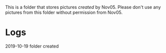 This is a folder that stores pictures *created* by Nov05.
Please don't use any pictures from this folder without permission from Nov05.   

# Logs
2019-10-19 folder created 
